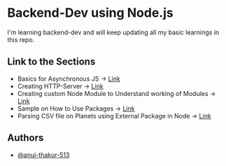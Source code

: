 # Backend-Dev using Node.js

I'm learning backend-dev and will keep updating all my basic learnings in this repo.

## Link to the Sections
* Basics for Asynchronous JS -> [Link](https://github.com/anuj-thakur-513/learn-backend/tree/main/basics-async-js)
* Creating HTTP-Server -> [Link](https://github.com/anuj-thakur-513/learn-backend/tree/main/http-server)
* Creating custom Node Module to Understand working of Modules -> [Link](https://github.com/anuj-thakur-513/learn-backend/tree/main/nodejs-module-system)
* Sample on How to Use Packages -> [Link](https://github.com/anuj-thakur-513/learn-backend/tree/main/package-example)
* Parsing CSV file on Planets using External Package in Node -> [Link](https://github.com/anuj-thakur-513/learn-backend/tree/main/planets-project)

  
## Authors

- [@anuj-thakur-513](https://github.com/anuj-thakur-513/)

